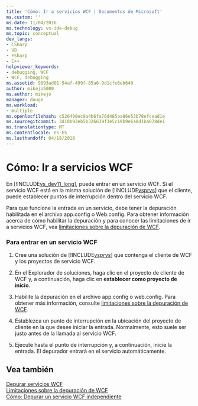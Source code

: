 ```yaml
---
title: 'Cómo: Ir a servicios WCF | Documentos de Microsoft'
ms.custom: ''
ms.date: 11/04/2016
ms.technology: vs-ide-debug
ms.topic: conceptual
dev_langs:
- CSharp
- VB
- FSharp
- C++
helpviewer_keywords:
- debugging, WCF
- WCF, debugging
ms.assetid: 9893ad01-54af-499f-85a6-9d1cfe6eb640
author: mikejo5000
ms.author: mikejo
manager: douge
ms.workload:
- multiple
ms.openlocfilehash: c526490ec9a4b6fa76d485aa86e53b78efcead1e
ms.sourcegitcommit: 3d10b93eb5b326639f3e5c19b9e6a8d1ba078de1
ms.translationtype: MT
ms.contentlocale: es-ES
ms.lasthandoff: 04/18/2018
---
```

# <a name="how-to-step-into-wcf-services"></a>Cómo: Ir a servicios WCF
En [!INCLUDE[vs_dev11_long](../data-tools/includes/vs_dev11_long_md.md)], puede entrar en un servicio WCF. Si el servicio WCF está en la misma solución de [!INCLUDE[vsprvs](../code-quality/includes/vsprvs_md.md)] que el cliente, puede establecer puntos de interrupción dentro del servicio WCF.  
  
 Para que funcione la entrada en un servicio, debe tener la depuración habilitada en el archivo app.config o Web.config. Para obtener información acerca de cómo habilitar la depuración y para conocer las limitaciones de ir a servicios WCF, vea [limitaciones sobre la depuración de WCF](../debugger/limitations-on-wcf-debugging.md).  
  
### <a name="to-step-into-a-wcf-service"></a>Para entrar en un servicio WCF  
  
1.  Cree una solución de [!INCLUDE[vsprvs](../code-quality/includes/vsprvs_md.md)] que contenga el cliente de WCF y los proyectos de servicio WCF.  
  
2.  En el Explorador de soluciones, haga clic en el proyecto de cliente de WCF y, a continuación, haga clic en **establecer como proyecto de inicio**.  
  
3.  Habilite la depuración en el archivo app.config o web.config. Para obtener más información, consulte [limitaciones sobre la depuración de WCF](../debugger/limitations-on-wcf-debugging.md).  
  
4.  Establezca un punto de interrupción en la ubicación del proyecto de cliente en la que desee iniciar la entrada. Normalmente, esto suele ser justo antes de la llamada al servicio WCF.  
  
5.  Ejecute hasta el punto de interrupción y, a continuación, inicie la entrada. El depurador entrará en el servicio automáticamente.  
  
## <a name="see-also"></a>Vea también  
 [Depurar servicios WCF](../debugger/debugging-wcf-services.md)   
 [Limitaciones sobre la depuración de WCF](../debugger/limitations-on-wcf-debugging.md)   
 [Cómo: Depurar un servicio WCF independiente](../debugger/how-to-debug-a-self-hosted-wcf-service.md)